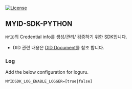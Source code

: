 [![License](https://img.shields.io/badge/License-Apache%202.0-green.svg)](https://opensource.org/licenses/Apache-2.0)

## MYID-SDK-PYTHON

`MYID`의 Credential info를 생성/관리/ 검증하기 위한 SDK입니다.

- DID 관련 내용은 [DID Document](#did-document)를 참조 합니다.

### Log
Add the below configuration for loguru.
~~~
MYIDSDK_LOG_ENABLE_LOGGER=[true|false]
~~~